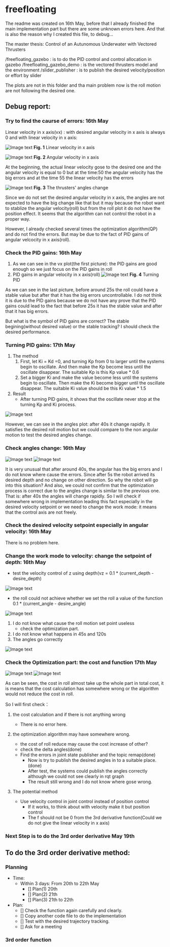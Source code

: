 # freefloating

The readme was created on 16th May, before that I already finished the main implementation part but there are some unknown errors here. And that is also the reason why I created this file, to debug...

The master thesis: Control of an Autunomous Underwater with Vectored Thrusters

/freefloating_gazebo : is to do the PID control and control allocation in gazebo
/freefloating_gazebo_demo : is the vectored thrusters model and the environment
/slider_publisher : is to publish the desired velocity/position or effort by slider

The plots are not in this folder and tha main problem now is the roll motion are not following the desired one.

## Debug report:

### Try to find the caurse of errors: 16th May

Linear velocity in x axis(vx) :
with desired angular velocity in x axis is always 0 and with linear velocity in x axis:

![Image text](https://github.com/x1aoo/freefloating/raw/master/image/vx.png)
    **Fig. 1** Linear velocity in x axis

![Image text](https://github.com/x1aoo/freefloating/raw/master/image/roll.png)
    **Fig. 2** Angular velocity in x axis
    
At the beginning, the actual linear velocity gose to the desired one and the angular velocity is equal to 0 but at the time:50 the angular velocity has the big errors and at the time 55 the linear velocity has the errors

![Image text](https://github.com/x1aoo/freefloating/raw/master/image/angles.png)
    **Fig. 3** The thrusters' angles change
    
Since we do not set the desired angular velocity in x axis, the angles are not expected to have the big change like that but it may because the robot want to stablize the angular velocity(roll) but from the roll plot it do not have the position effect. It seems that the algorithm can not control the robot in a proper way.

However, I already checked several times the optimization algorithm(QP) and do not find the errors. But may be due to the fact of PID gains of angular velcocity in x axis(roll).

### Check the PID gains: 16th May

1. As we can see in the vx plot(the first picture): the PID gains are good enough so we just focus on the PID gains in roll
2. PID gains in angular velocity in x axis(roll)
![Image text](https://github.com/x1aoo/freefloating/raw/master/image/pure_roll.png)
    **Fig. 4** Turning PID
    
As we can see in the last picture, before around 25s the roll could have a stable value but after that it has the big errors uncontrollable. I do not think it is due to the PID gains because we do not have any prove that the PID gains could lead to the fact that before 25s it has the stable value and after that it has big errors.

But what is the symbol of PID gains are correct? The stable begining(without desired value) or the stable tracking? I should check the desired performance.

### Turning PID gains: 17th May

1. The method
    1. First, let Ki = Kd =0, and turning Kp from 0 to larger until the systems begin to oscillate. And then make the Kp become less until the oscillate disappear. The suitable Kp is this Kp value * 0.6
    2. Set a bigger Ki and make the value become less until the systems begin to oscillate. Then make the Ki become bigger until the oscillate disappear. The suitable Ki value should be this Ki value * 1.5
2. Result
    + After turning PID gains, it shows that the oscillate never stop at the turning Kp and Ki process.

![Image text](https://github.com/x1aoo/freefloating/raw/master/image/pure_angles.png)

However, we can see in the angles plot: after 40s it change rapidly. It satisfies the desired roll motion but we could compare to the non angular motion to test the desired angles change.

### Check angles change: 16th May

![Image text](https://github.com/x1aoo/freefloating/raw/master/image/no_angles.png)
![Image text](https://github.com/x1aoo/freefloating/raw/master/image/no_roll.png)

It is very unusual that after around 40s, the angular has the big errors and I do not know where cause the errors. Since after 5s the robot arrived its desired depth and no change on other direction. So why the robot will go into this situation? And also, we could not confirm that the optimization process is correct due to the angles change is similar to the previous one. That is: after 40s the angles will change rapidly. So I will check if somewhere wrong in implementation leading this fact especially in the desired velocity setpoint or we need to change the work mode: it means that the control axis are not freely.

### Check the desired velocity setpoint especially in angular velocity: 16th May

There is no problem here.

### Change the work mode to velocity: change the setpoint of depth: 16th May

- test the velocity control of z using depth(vz = 0.1 * (current_depth - desire_depth)

![Image text](https://github.com/x1aoo/freefloating/raw/master/image/depth_velocity.png)

- the roll could not achieve whether we set the roll a value of the function 0.1 * (current_angle - desire_angle)

![Image text](https://github.com/x1aoo/freefloating/raw/master/image/roll_velocity.png)

1. I do not know what cause the roll motion set point useless
    + check the optimization part.
2. I do not know what happens in 45s and 120s
3. The angles go correctly

![Image text](https://github.com/x1aoo/freefloating/raw/master/image/angles_velocity.png)

### Check the Optimization part: the cost and function 17th May

![Image text](https://github.com/x1aoo/freefloating/raw/master/image/cost_rsum.png)
![Image text](https://github.com/x1aoo/freefloating/raw/master/image/cost_rsum_rate.png)

As can be seen, the cost in roll almost take up the whole part in total cost, it is means that the cost calculation has somewhere wrong or the algorithm would not reduce the cost in roll.

So I will first check： 
1. the cost calculation and if there is not anything wrong
    + There is no error here.
    
2. the optimization algorithm may have somewhere wrong.
    + the cost of roll reduce may cause the cost increase of other?
    + check the delta angles(done)
    + Find the errors in joint state publisher and the topic remap(done)
        + Now is try to publish the desired angles in to a suitable place.(done)
        + After test, the systems could publish the angles correctly although we could not see clearly in rqt graph
        + The result still wrong and I do not know where gose wrong.        
3. The potential method
    + Use velocity control in joint control instead of position control
        + If it works, to think about with velocity make it but position control
        + The f should not be 0 from the 3rd derivative function(Could we do not give the linear velocity in x axis)
### Next Step is to do the 3rd order derivative May 19th

## To do the 3rd order derivative method:
### Planning
+ Time:
    + Within 3 days: From 20th to 22th May
        + [] Plan(1) 20th
        + [] Plan(2) 21th
        + [] Plan(3) 21th to 22th
+ Plan:
    + [] Check the function again carefully and clearly.
    + [] Copy another code file to do the implementation
    + [] Test with the desired trajectory tracking.
    + [] Ask for a meeting
    
### 3rd order function
